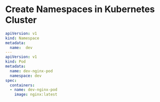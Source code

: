 # Create Namespaces in Kubernetes Cluster

``` YAML
apiVersion: v1
kind: Namespace
metadata:
  name:  dev
---
apiVersion: v1
kind: Pod
metadata:
  name: dev-nginx-pod
  namespace: dev
spec:
  containers:
  - name: dev-nginx-pod
    image: nginx:latest
```

